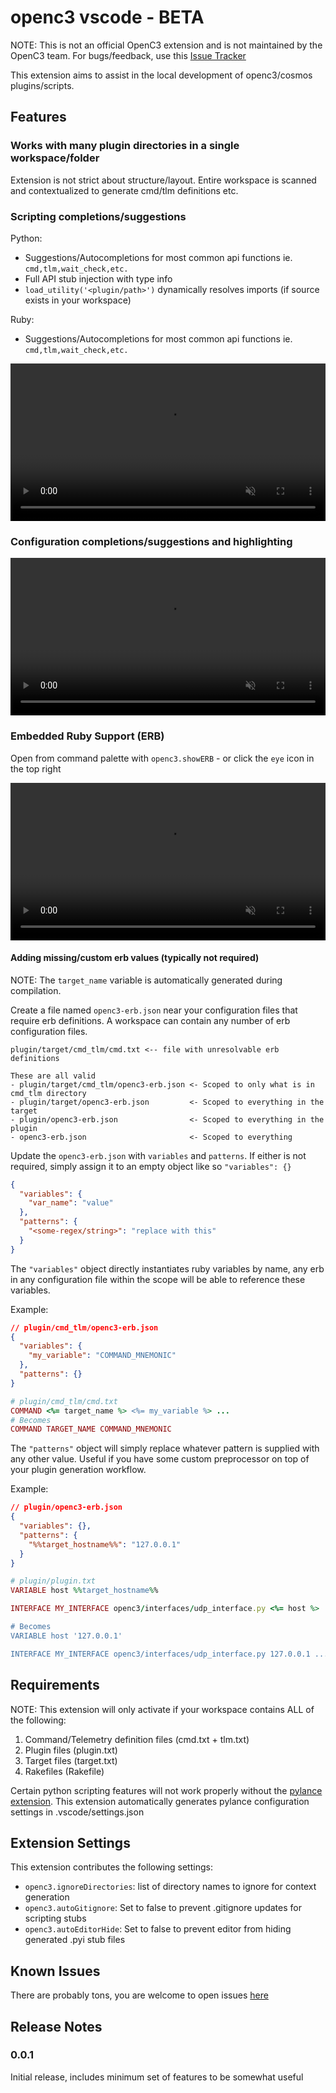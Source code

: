 # openc3 vscode - BETA

NOTE: This is not an official OpenC3 extension and is not maintained by the OpenC3 team. For bugs/feedback, use this [Issue Tracker](https://github.com/JakeHillHub/openc3-vscode/issues)

This extension aims to assist in the local development of openc3/cosmos plugins/scripts.

## Features

### Works with many plugin directories in a single workspace/folder

Extension is not strict about structure/layout. Entire workspace is scanned and contextualized to generate cmd/tlm definitions etc.

### Scripting completions/suggestions

Python:

- Suggestions/Autocompletions for most common api functions ie. `cmd,tlm,wait_check,etc.`
- Full API stub injection with type info
- `load_utility('<plugin/path>')` dynamically resolves imports (if source exists in your workspace)

Ruby:

- Suggestions/Autocompletions for most common api functions ie. `cmd,tlm,wait_check,etc.`

<video src="https://github.com/user-attachments/assets/f6abc068-c454-40ee-b7d5-33b0c708e781"
       loop
       autoplay
       muted
       playsinline
       width="100%">
Your browser does not support the video tag.
</video>

### Configuration completions/suggestions and highlighting

<video src="https://github.com/user-attachments/assets/8fb25873-d465-4e66-86e1-29c93e9dfece"
       loop
       autoplay
       muted
       playsinline
       width="100%">
Your browser does not support the video tag.
</video>

### Embedded Ruby Support (ERB)

Open from command palette with `openc3.showERB` - or click the `eye` icon in the top right

<video src="https://github.com/user-attachments/assets/f915d79a-60a8-4708-b55d-7ac0495b1898"
       loop
       autoplay
       muted
       playsinline
       width="100%">
Your browser does not support the video tag.
</video>

#### Adding missing/custom erb values (typically not required)

NOTE: The `target_name` variable is automatically generated during compilation.

Create a file named `openc3-erb.json` near your configuration files that require erb definitions. A workspace can contain any number of erb configuration files.

```
plugin/target/cmd_tlm/cmd.txt <-- file with unresolvable erb definitions

These are all valid
- plugin/target/cmd_tlm/openc3-erb.json <- Scoped to only what is in cmd_tlm directory
- plugin/target/openc3-erb.json         <- Scoped to everything in the target
- plugin/openc3-erb.json                <- Scoped to everything in the plugin
- openc3-erb.json                       <- Scoped to everything
```

Update the `openc3-erb.json` with `variables` and `patterns`. If either is not required, simply assign it to an empty object like so `"variables": {}`

```json
{
  "variables": {
    "var_name": "value"
  },
  "patterns": {
    "<some-regex/string>": "replace with this"
  }
}
```

The `"variables"` object directly instantiates ruby variables by name, any erb in any configuration file within the scope will be able to reference these variables.

Example:

```json
// plugin/cmd_tlm/openc3-erb.json
{
  "variables": {
    "my_variable": "COMMAND_MNEMONIC"
  },
  "patterns": {}
}
```

```ruby
# plugin/cmd_tlm/cmd.txt
COMMAND <%= target_name %> <%= my_variable %> ...
# Becomes
COMMAND TARGET_NAME COMMAND_MNEMONIC
```

The `"patterns"` object will simply replace whatever pattern is supplied with any other value. Useful if you have some custom preprocessor on top of your plugin generation workflow.

Example:

```json
// plugin/openc3-erb.json
{
  "variables": {},
  "patterns": {
    "%%target_hostname%%": "127.0.0.1"
  }
}
```

```ruby
# plugin/plugin.txt
VARIABLE host %%target_hostname%%

INTERFACE MY_INTERFACE openc3/interfaces/udp_interface.py <%= host %> ...

# Becomes
VARIABLE host '127.0.0.1'

INTERFACE MY_INTERFACE openc3/interfaces/udp_interface.py 127.0.0.1 ...
```

## Requirements

NOTE: This extension will only activate if your workspace contains ALL of the following:

1. Command/Telemetry definition files (cmd.txt + tlm.txt)
2. Plugin files (plugin.txt)
3. Target files (target.txt)
4. Rakefiles (Rakefile)

Certain python scripting features will not work properly without the [pylance extension](https://marketplace.visualstudio.com/items?itemName=ms-python.vscode-pylance).
This extension automatically generates pylance configuration settings in .vscode/settings.json

## Extension Settings

This extension contributes the following settings:

- `openc3.ignoreDirectories`: list of directory names to ignore for context generation
- `openc3.autoGitignore`: Set to false to prevent .gitignore updates for scripting stubs
- `openc3.autoEditorHide`: Set to false to prevent editor from hiding generated .pyi stub files

## Known Issues

There are probably tons, you are welcome to open issues [here](https://github.com/JakeHillHub/openc3-vscode/issues)

## Release Notes

### 0.0.1

Initial release, includes minimum set of features to be somewhat useful
